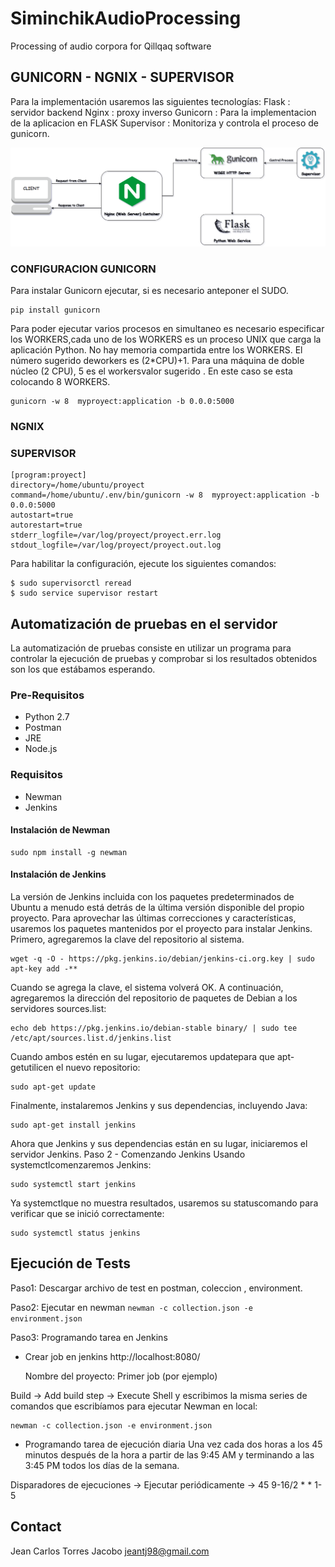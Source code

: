 # SiminchikAudioProcessing
Processing of audio corpora for Qillqaq software

## GUNICORN - NGNIX - SUPERVISOR

Para la implementación usaremos las siguientes tecnologías:
Flask : servidor backend
Nginx : proxy inverso
Gunicorn : Para la implementacion de la aplicacion en FLASK
Supervisor : Monitoriza y controla el proceso de gunicorn. 

![Distribución](img1.png)

### CONFIGURACION GUNICORN
Para instalar Gunicorn ejecutar, si es necesario anteponer el SUDO.
```
pip install gunicorn
```
Para poder ejecutar varios procesos en simultaneo es necesario especificar los WORKERS,cada uno de los WORKERS es un proceso UNIX que carga la aplicación Python. No hay memoria compartida entre los WORKERS.
El número sugerido deworkers es (2*CPU)+1.
Para una máquina de doble núcleo (2 CPU), 5 es el workersvalor sugerido .
En este caso se esta colocando 8 WORKERS.
```
gunicorn -w 8  myproyect:application -b 0.0.0:5000
```


### NGNIX

### SUPERVISOR


```
[program:proyect]
directory=/home/ubuntu/proyect
command=/home/ubuntu/.env/bin/gunicorn -w 8  myproyect:application -b 0.0.0:5000
autostart=true
autorestart=true
stderr_logfile=/var/log/proyect/proyect.err.log
stdout_logfile=/var/log/proyect/proyect.out.log
```
Para habilitar la configuración, ejecute los siguientes comandos:

```
$ sudo supervisorctl reread
$ sudo service supervisor restart
```


## Automatización de pruebas en el servidor
La automatización de pruebas consiste en utilizar un programa para controlar la ejecución de pruebas y comprobar si los resultados obtenidos son los que estábamos esperando. 
### Pre-Requisitos
* Python 2.7
* Postman
* JRE
* Node.js
### Requisitos
* Newman
* Jenkins
#### Instalación de Newman


```
sudo npm install -g newman
```


#### Instalación de Jenkins
La versión de Jenkins incluida con los paquetes predeterminados de Ubuntu a menudo está detrás de la última versión disponible del propio proyecto. Para aprovechar las últimas correcciones y características, usaremos los paquetes mantenidos por el proyecto para instalar Jenkins.
Primero, agregaremos la clave del repositorio al sistema.
```
wget -q -O - https://pkg.jenkins.io/debian/jenkins-ci.org.key | sudo apt-key add -**
```
Cuando se agrega la clave, el sistema volverá OK. A continuación, agregaremos la dirección del repositorio de paquetes de Debian a los servidores sources.list:
```
echo deb https://pkg.jenkins.io/debian-stable binary/ | sudo tee /etc/apt/sources.list.d/jenkins.list
```
Cuando ambos estén en su lugar, ejecutaremos updatepara que apt-getutilicen el nuevo repositorio:
```
sudo apt-get update
```
Finalmente, instalaremos Jenkins y sus dependencias, incluyendo Java:
```
sudo apt-get install jenkins
```
Ahora que Jenkins y sus dependencias están en su lugar, iniciaremos el servidor Jenkins.
Paso 2 - Comenzando Jenkins
Usando systemctlcomenzaremos Jenkins:
```
sudo systemctl start jenkins
```
Ya systemctlque no muestra resultados, usaremos su statuscomando para verificar que se inició correctamente:
```
sudo systemctl status jenkins
```

## Ejecución de Tests
Paso1:
Descargar archivo de test en postman, coleccion , environment.

Paso2:
Ejecutar en newman 
```newman -c collection.json -e environment.json```

Paso3: Programando tarea en Jenkins
* Crear job en jenkins http://localhost:8080/

  Nombre del proyecto: Primer job (por ejemplo)
  
Build → Add build step → Execute Shell y escribimos la misma series de comandos que escribíamos para ejecutar Newman en local:
```
newman -c collection.json -e environment.json
```
* Programando tarea de ejecución diaria
Una vez cada dos horas a los 45 minutos después de la hora a partir de las 9:45 AM y terminando a las 3:45 PM todos los días de la semana.

Disparadores de ejecuciones → Ejecutar periódicamente → 45 9-16/2 * * 1-5

## Contact
Jean Carlos Torres Jacobo
jeantj98@gmail.com
